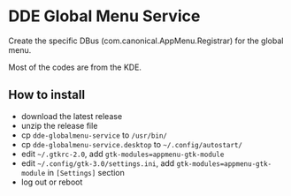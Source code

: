 # DDE Global Menu Service

Create the specific DBus (com.canonical.AppMenu.Registrar) for the global menu.

Most of the codes are from the KDE.

## How to install

* download the latest release
* unzip the release file
* cp `dde-globalmenu-service` to `/usr/bin/`
* cp `dde-globalmenu-service.desktop` to `~/.config/autostart/`
* edit `~/.gtkrc-2.0`, add `gtk-modules=appmenu-gtk-module`
* edit `~/.config/gtk-3.0/settings.ini`, add `gtk-modules=appmenu-gtk-module` in `[Settings]` section
* log out or reboot 
